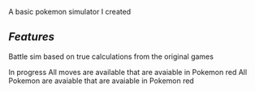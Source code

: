 A basic pokemon simulator I created 

*Features*
----------
Battle sim based on true calculations from the original games

In progress
  All moves are available that are avaiable in Pokemon red 
  All Pokemon are avaiable that are avaiable in Pokemon red
